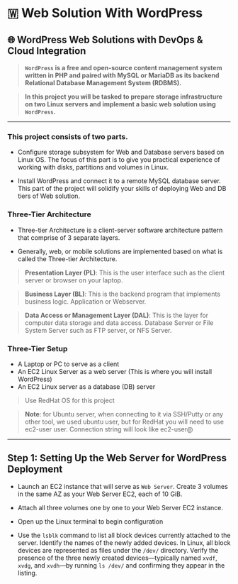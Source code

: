 # 🇼 Web Solution With WordPress
## 🌐 WordPress Web Solutions with DevOps & Cloud Integration


> **`WordPress` is a free and open-source content management system written in PHP and paired with MySQL or MariaDB as its backend Relational Database Management System (RDBMS).**

> **In this project you will be tasked to prepare storage infrastructure on two Linux servers and implement a basic web solution using `WordPress`.**

---

### **This project consists of two parts.**
- Configure storage subsystem for Web and Database servers based on Linux OS. The focus of this part is to give you practical experience of working with disks, partitions and volumes in Linux.

- Install WordPress and connect it to a remote MySQL database server. This part of the project will solidify your skills of deploying Web and DB tiers of Web solution.

### Three-Tier Architecture
- Three-tier Architecture is a client-server software architecture pattern that comprise of 3 separate layers.

- Generally, web, or mobile solutions are implemented based on what is called the Three-tier Architecture.

> **Presentation Layer (PL)**: This is the user interface such as the client server or browser on your laptop.

> **Business Layer (BL)**: This is the backend program that implements business logic. Application or Webserver.

> **Data Access or Management Layer (DAL)**: This is the layer for computer data storage and data access. Database Server or File System Server such as FTP server, or NFS Server.

### Three-Tier Setup

- A Laptop or PC to serve as a client
- An EC2 Linux Server as a web server (This is where you will install WordPress)
- An EC2 Linux server as a database (DB) server

> Use RedHat OS for this project

> **Note**: for Ubuntu server, when connecting to it via SSH/Putty or any other tool, we used ubuntu user, but for RedHat you will need to use ec2-user user. Connection string will look like ec2-user@<Public-IP>

---

## **Step 1: Setting Up the Web Server for WordPress Deployment**

- Launch an EC2 instance that will serve as `Web Server`. Create 3 volumes in the same AZ as your Web Server EC2, each of 10 GiB.

- Attach all three volumes one by one to your Web Server EC2 instance.

- Open up the Linux terminal to begin configuration

- Use the `lsblk` command to list all block devices currently attached to the server. Identify the names of the newly added devices. In Linux, all block devices are represented as files under the `/dev/` directory. Verify the presence of the three newly created devices—typically named `xvdf`, `xvdg`, and `xvdh`—by running `ls /dev/` and confirming they appear in the listing.



